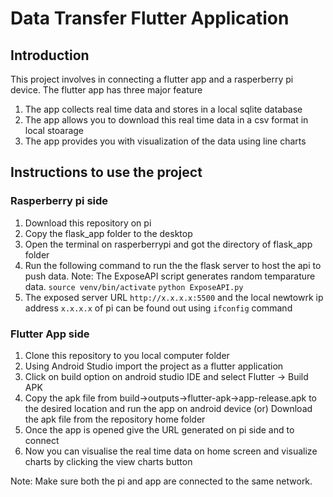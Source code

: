# Data Transfer Flutter Application

## Introduction

This project involves in connecting a flutter app and a rasperberry pi device. The flutter app has three major feature
1. The app collects real time data and stores in a local sqlite database
2. The app allows you to download this real time data in a csv format in local stoarage
3. The app provides you with visualization of the data using line charts

## Instructions to use the project


### Rasperberry pi side

1. Download this repository on pi
2. Copy the flask_app folder to the desktop
3. Open the terminal on rasperberrypi and got the directory of flask_app folder
4. Run the following command to run the the flask server to host the api to push data.
   Note: The ExposeAPI script generates random temparature data.
   ``` source venv/bin/activate ```
   ``` python ExposeAPI.py  ```
5. The exposed server URL ``` http://x.x.x.x:5500 ``` and the local newtowrk ip address ```x.x.x.x``` of pi can be found out using ``` ifconfig ``` command
   

### Flutter App side

1. Clone this repository to you local computer folder
2. Using Android Studio import the project as a flutter application
3. Click on build option on android studio IDE and select Flutter -> Build APK
4. Copy the apk file from build->outputs->flutter-apk->app-release.apk to the desired location and run the app on android device (or) Download the apk file from the repository home folder
6. Once the app is opened give the URL generated on pi side and to connect
8. Now you can visualise the real time data on home screen and visualize charts by clicking the view charts button

Note: Make sure both the pi and app are connected to the same network. 

